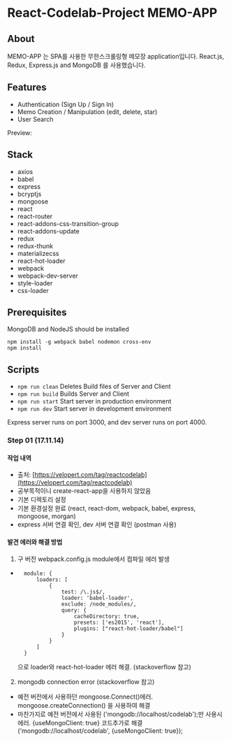 # React-Codelab-Project MEMO-APP

## About

MEMO-APP 는 SPA를 사용한 무한스크롤링형 메모장 application입니다. React.js, Redux, Express.js and MongoDB 를 사용했습니다.

## Features
- Authentication (Sign Up / Sign In)
- Memo Creation / Manipulation (edit, delete, star)
- User Search

Preview: 

## Stack
- axios
- babel
- express
- bcryptjs
- mongoose
- react
- react-router
- react-addons-css-transition-group
- react-addons-update
- redux
- redux-thunk
- materializecss
- react-hot-loader
- webpack
- webpack-dev-server
- style-loader
- css-loader


## Prerequisites
MongoDB and NodeJS should be installed

```
npm install -g webpack babel nodemon cross-env
npm install
```

## Scripts

- `npm run clean` Deletes Build files of Server and Client
- `npm run build` Builds Server and Client
- `npm run start` Start server in production environment
- `npm run dev` Start server in development environment

Express server runs on port 3000, and dev server runs on port 4000.

### Step 01 (17.11.14)

#### 작업 내역
- 출처: [https://velopert.com/tag/reactcodelab](https://velopert.com/tag/reactcodelab) 
- 공부목적이니 create-react-app을 사용하지 않았음
- 기본 디렉토리 설정
- 기본 환경설정 완료 (react, react-dom, webpack, babel, express, mongoose, morgan)
- express 서버 연결 확인, dev 서버 연결 확인 (postman 사용)

#### 발견 에러와 해결 방법
1. 구 버전 webpack.config.js module에서 컴파일 에러 발생
- ```
    module: {
        loaders: [
            {
                test: /\.js$/,
                loader: 'babel-loader',
                exclude: /node_modules/,
                query: {
                    cacheDirectory: true,
                    presets: ['es2015', 'react'],
                    plugins: ["react-hot-loader/babel"]
                }
            }
        ]
    }
    ```
    으로 loader와 react-hot-loader 에러 해결. (stackoverflow 참고)


2. mongodb connection error (stackoverflow 참고)
- 예전 버전에서 사용하던 mongoose.Connect()에러. mongoose.createConnection() 을 사용하여 해결
- 마찬가지로 예전 버전에서 사용된 ('mongodb://localhost/codelab');만 사용시 에러. {useMongoClient: true} 코드추가로 해결('mongodb://localhost/codelab', {useMongoClient: true});

